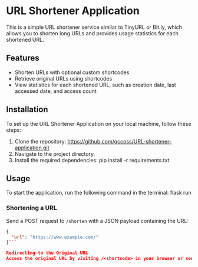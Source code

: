 # URL Shortener Application

This is a simple URL shortener service similar to TinyURL or Bit.ly, which allows you to shorten long URLs and provides usage statistics for each shortened URL.

## Features

- Shorten URLs with optional custom shortcodes
- Retrieve original URLs using shortcodes
- View statistics for each shortened URL, such as creation date, last accessed date, and access count

## Installation

To set up the URL Shortener Application on your local machine, follow these steps:

1. Clone the repository: https://github.com/qccoss/URL-shortener-application.git
3. Navigate to the project directory.
4. Install the required dependencies:
   pip install -r requirements.txt


## Usage

To start the application, run the following command in the terminal:
  flask run

### Shortening a URL

Send a POST request to `/shorten` with a JSON payload containing the URL:

```json
{
  "url": "https://www.example.com/"
}```

Redirecting to the Original URL
Access the original URL by visiting /<shortcode> in your browser or sending a GET request.
